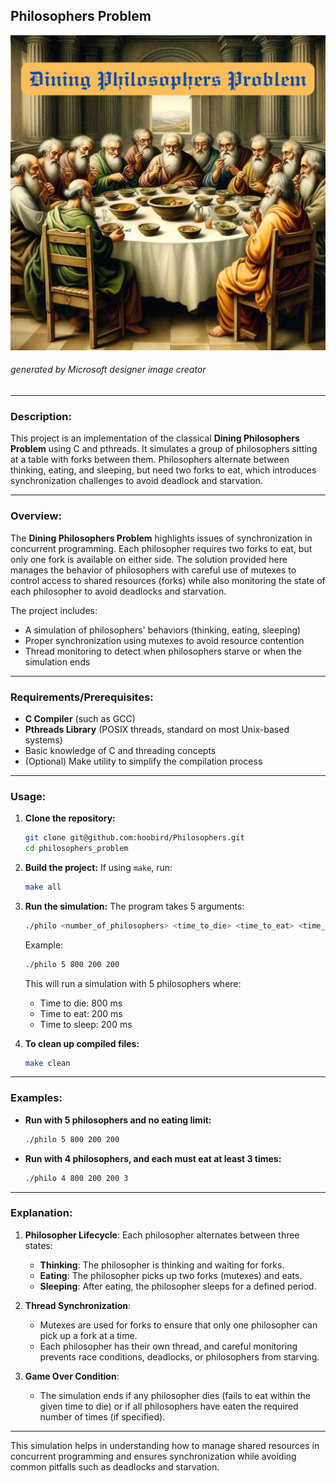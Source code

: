 ## Philosophers Problem
![philos](./README_RESOURCE/logo.png)
###### *generated by Microsoft designer image creator*
---

### Description:
This project is an implementation of the classical **Dining Philosophers Problem** using C and pthreads. It simulates a group of philosophers sitting at a table with forks between them. Philosophers alternate between thinking, eating, and sleeping, but need two forks to eat, which introduces synchronization challenges to avoid deadlock and starvation.

---

### Overview:
The **Dining Philosophers Problem** highlights issues of synchronization in concurrent programming. Each philosopher requires two forks to eat, but only one fork is available on either side. The solution provided here manages the behavior of philosophers with careful use of mutexes to control access to shared resources (forks) while also monitoring the state of each philosopher to avoid deadlocks and starvation.

The project includes:
- A simulation of philosophers' behaviors (thinking, eating, sleeping)
- Proper synchronization using mutexes to avoid resource contention
- Thread monitoring to detect when philosophers starve or when the simulation ends

---

### Requirements/Prerequisites:
- **C Compiler** (such as GCC)
- **Pthreads Library** (POSIX threads, standard on most Unix-based systems)
- Basic knowledge of C and threading concepts
- (Optional) Make utility to simplify the compilation process

---

### Usage:
1. **Clone the repository:**
   ```bash
   git clone git@github.com:hoobird/Philosophers.git
   cd philosophers_problem
   ```

2. **Build the project:**
   If using `make`, run:
   ```bash
   make all
   ```

3. **Run the simulation:**
   The program takes 5 arguments:
   ```bash
   ./philo <number_of_philosophers> <time_to_die> <time_to_eat> <time_to_sleep> [optional: number_of_times_each_philosopher_must_eat]
   ```

   Example:
   ```bash
   ./philo 5 800 200 200
   ```

   This will run a simulation with 5 philosophers where:
   - Time to die: 800 ms
   - Time to eat: 200 ms
   - Time to sleep: 200 ms

4. **To clean up compiled files:**
   ```bash
   make clean
   ```

---

### Examples:
- **Run with 5 philosophers and no eating limit:**
   ```bash
   ./philo 5 800 200 200
   ```
- **Run with 4 philosophers, and each must eat at least 3 times:**
   ```bash
   ./philo 4 800 200 200 3
   ```

---

### Explanation:

1. **Philosopher Lifecycle**: Each philosopher alternates between three states:
   - **Thinking**: The philosopher is thinking and waiting for forks.
   - **Eating**: The philosopher picks up two forks (mutexes) and eats.
   - **Sleeping**: After eating, the philosopher sleeps for a defined period.

2. **Thread Synchronization**: 
   - Mutexes are used for forks to ensure that only one philosopher can pick up a fork at a time.
   - Each philosopher has their own thread, and careful monitoring prevents race conditions, deadlocks, or philosophers from starving.

3. **Game Over Condition**: 
   - The simulation ends if any philosopher dies (fails to eat within the given time to die) or if all philosophers have eaten the required number of times (if specified).

---

This simulation helps in understanding how to manage shared resources in concurrent programming and ensures synchronization while avoiding common pitfalls such as deadlocks and starvation.
